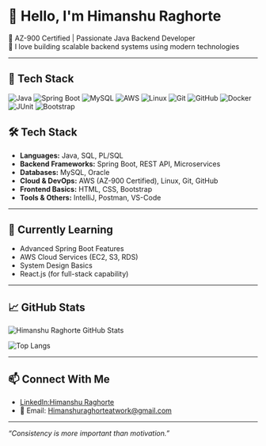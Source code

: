 # 👋 Hello, I'm Himanshu Raghorte 

🔧 AZ-900 Certified | Passionate Java Backend Developer  
🚀 I love building scalable backend systems using modern technologies  

---
## 🚀 Tech Stack

![Java](https://img.shields.io/badge/Java-007396?style=for-the-badge&logo=java&logoColor=white)
![Spring Boot](https://img.shields.io/badge/SpringBoot-6DB33F?style=for-the-badge&logo=spring-boot&logoColor=white)
![MySQL](https://img.shields.io/badge/MySQL-005C84?style=for-the-badge&logo=mysql&logoColor=white)
![AWS](https://img.shields.io/badge/AWS-FF9900?style=for-the-badge&logo=amazon-aws&logoColor=white)
![Linux](https://img.shields.io/badge/Linux-FCC624?style=for-the-badge&logo=linux&logoColor=black)
![Git](https://img.shields.io/badge/Git-F05032?style=for-the-badge&logo=git&logoColor=white)
![GitHub](https://img.shields.io/badge/GitHub-181717?style=for-the-badge&logo=github&logoColor=white)
![Docker](https://img.shields.io/badge/Docker-2496ED?style=for-the-badge&logo=docker&logoColor=white)
![JUnit](https://img.shields.io/badge/JUnit-25A162?style=for-the-badge&logo=java&logoColor=white)
![Bootstrap](https://img.shields.io/badge/Bootstrap-7952B3?style=for-the-badge&logo=bootstrap&logoColor=white)

## 🛠️ Tech Stack

- **Languages:** Java, SQL, PL/SQL
- **Backend Frameworks:** Spring Boot, REST API, Microservices
- **Databases:** MySQL, Oracle
- **Cloud & DevOps:** AWS (AZ-900 Certified), Linux, Git, GitHub
- **Frontend Basics:** HTML, CSS, Bootstrap
- **Tools & Others:** IntelliJ, Postman, VS-Code

---

## 🌱 Currently Learning

- Advanced Spring Boot Features  
- AWS Cloud Services (EC2, S3, RDS)  
- System Design Basics  
- React.js (for full-stack capability)

---

## 📈 GitHub Stats

![Himanshu Raghorte GitHub Stats](https://github-readme-stats.vercel.app/api?username=ajrockstar&show_icons=true&theme=radical)

![Top Langs](https://github-readme-stats.vercel.app/api/top-langs/?username=ajrockstar&layout=compact&theme=radical)

---

## 📫 Connect With Me

- [LinkedIn:Himanshu Raghorte](https://www.linkedin.com/in/himanshuraghorte)
- 📧 Email: [Himanshuraghorteatwork@gmail.com](mailto:Himanshuraghorteatwork@gmail.com)

---

_“Consistency is more important than motivation.”_
